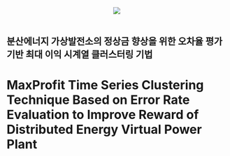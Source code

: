 <div align= "center">
    <img src="https://capsule-render.vercel.app/api?type=slice&color=0:d4e3fe,100:000000&height=120&text=2024-Multimedia&animation=fadeIn&fontColor=bcc2d2&fontSize=90" />
</div><br>

## 분산에너지 가상발전소의 정상금 향상을 위한 오차율 평가 기반 최대 이익 시계열 클러스터링 기법
# MaxProfit Time Series Clustering Technique Based on Error Rate Evaluation to Improve Reward of Distributed Energy Virtual Power Plant
